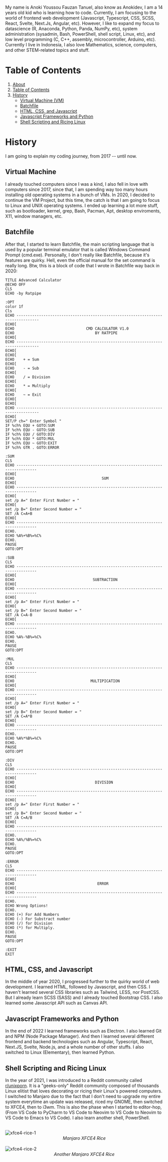 <a id="about"></a>

My name is Anoki Youssou Fauzan Tanuel, also know as Anokidev, I am a 14 years old kid who is learning how to code. Currently, I am focusing to the world of frontend web development (Javascript, Typescript, CSS, SCSS, React, Svelte, Next.Js, Angular, etc). However, I like to expand my focus to datascience (R, Anaconda, Python, Panda, NumPy, etc), system administration (sysadmin, Bash, PowerShell, shell script, Linux, etc), and low level programming (C, C++, assembly, microcontroller, Arduino, etc). Currently I live in Indonesia, I also love Mathematics, science, computers, and other STEM-related topics and stuff.

# Table of Contents <a id="table-of-contents"></a>

1. [About](#about)
2. [Table of Contents](#table-of-contents)
3. [History](#history)
    - [Virtual Machine (VM)](#virtual-machine)
    - [Batchfile](#batchfile)
    - [HTML, CSS, and Javascript](#html,-css,-and-javascript)
    - [Javascript Frameworks and Python](#javascript-frameworks-and-python)
    - [Shell Scripting and Ricing Linux](#shell-scripting-and-ricing-linux)

# History <a id="history"></a>

I am going to explain my coding journey, from 2017 -- until now.

## Virtual Machine <a id="virtual-machine"></a>

I already touched computers since I was a kind, I also fell in love with computers since 2017, since that, I am spending way too many hours installing old operating systems in a bunch of VMs. In 2020, I decided to continue the VM Project, but this time, the catch is that I am going to focus to Linux and UNIX operating systems. I ended up learning a lot more stuff, such as bootloader, kernel, grep, Bash, Pacman, Apt, desktop enviroments, X11, window managers, etc.

## Batchfile <a id="batchfile"></a>

After that, I started to learn Batchfile, the main scripting language that is used by a popular terminal emulator that is called Windows Command Prompt (cmd.exe). Personally, I don't really like Batchfile, because it's features are quirky. Hell, even the official manual for the set command is really long. Btw, this is a block of code that I wrote in Batchfile way back in 2020:

```batch
TITLE Advanced Calculator
@ECHO OFF
CLS
ECHO -by Ratpipe

:OPT
color 1f
Cls
ECHO --------------------------------------------------------------------------------
ECHO[
ECHO                                CMD CALCULATOR V1.0
ECHO                                    BY RATPIPE
ECHO[
ECHO --------------------------------------------------------------------------------
ECHO[
ECHO[
ECHO    + = Sum
ECHO[
ECHO    - = Sub
ECHO[
ECHO    / = Division
ECHO[
ECHO    * = Multiply
ECHO[
ECHO    ~ = Exit
ECHO[
ECHO[
ECHO --------------------------------------------------------------------------------
ECHO[
SET/P ch=" Enter Symbol "
IF %ch% EQU + GOTO:SUM
IF %ch% EQU - GOTO:SUB
IF %ch% EQU / GOTO:DIV
IF %ch% EQU * GOTO:MUL
IF %ch% EQU ~ GOTO:EXIT
IF %ch% GTR . GOTO:ERROR

:SUM
CLS
ECHO -------------------------------------------------------------------------------
ECHO[
ECHO                                       SUM
ECHO[
ECHO -------------------------------------------------------------------------------
ECHO[
set /p A=" Enter First Number = "
ECHO[
set /p B=" Enter Second Number = "
SET /A C=A+B
ECHO[
ECHO -------------------------------------------------------------------------------
ECHO.
ECHO %A%+%B%=%C%
ECHO.
PAUSE
GOTO:OPT

:SUB
CLS
ECHO -------------------------------------------------------------------------------
ECHO[
ECHO                                   SUBTRACTION
ECHO[
ECHO -------------------------------------------------------------------------------
ECHO[
set /p A=" Enter First Number = "
ECHO[
set /p B=" Enter Second Number = "
SET /A C=A-B
ECHO[
ECHO -------------------------------------------------------------------------------
ECHO.
ECHO %A%-%B%=%C%
ECHO.
PAUSE
GOTO:OPT

:MUL
CLS
ECHO -------------------------------------------------------------------------------
ECHO[
ECHO                                  MULTIPICATION
ECHO[
ECHO -------------------------------------------------------------------------------
ECHO[
set /p A=" Enter First Number = "
ECHO[
set /p B=" Enter Second Number = "
SET /A C=A*B
ECHO[
ECHO -------------------------------------------------------------------------------
ECHO.
ECHO %A%*%B%=%C%
ECHO.
PAUSE
GOTO:OPT

:DIV
CLS
ECHO -------------------------------------------------------------------------------
ECHO[
ECHO                                    DIVISION
ECHO[
ECHO -------------------------------------------------------------------------------
ECHO[
set /p A=" Enter First Number = "
ECHO[
set /p B=" Enter Second Number = "
SET /A C=A/B
ECHO[
ECHO -------------------------------------------------------------------------------
ECHO.
ECHO %A%/%B%=%C%
ECHO.
PAUSE
GOTO:OPT

:ERROR
CLS
ECHO -------------------------------------------------------------------------------
ECHO[
ECHO                                     ERROR
ECHO[
ECHO -------------------------------------------------------------------------------
ECHO.
ECHO Wrong Options!
ECHO.
ECHO (+) For Add Numbers
ECHO (-) For Substract number
ECHO (/) for Division
ECHO (*) for Multiply.
ECHO.
PAUSE
GOTO:OPT

:EXIT
EXIT
```

## HTML, CSS, and Javascript <a id="html,-css,-and-javascript"></a>

In the middle of year 2020, I progressed further to the quirky world of web development. I learned HTML, followed by Javascript, and then CSS. I haven't learned several CSS libraries such as Tailwind, LESS, nor PostCSS. But I already learn SCSS (SASS) and I already touched Bootstrap CSS. I also learned some Javascript API such as Canvas API. 

## Javascript Frameworks and Python <a id="javascript-frameworks-and-python"></a>

In the end of 2022 I learned frameworks such as Electron. I also learned Git and NPM (Node Package Manager). And then I learned several different frontend and backend technologies such as Angular, Typescript, React, Next.JS, Svelte, Node.js, and a whole number of other stuffs. I also switched to Linux (Elementary), then learned Python.

## Shell Scripting and Ricing Linux <a id="shell-scripting-and-ricing-linux"></a>

In the year of 2021, I was introduced to a Reddit community called [r/unixporn](https://www.reddit.com/r/unixporn). It is a "geeks-only" Reddit community composed of thousands Linux elitist that loves decorating or ricing their Linux's powered computers. I switched to Manjaro due to the fact that I don't need to upgrade my entire system everytime an update was released, riced my GNOME, then switched to XFCE4, then to i3wm. This is also the phase when I started to editor-hop, (From VS Code to PyCharm to VS Code to Neovim to VS Code to Neovim to VS Code to Emacs to VS Code). I also learn another shell, PowerShell.

<br>

<img alt="xfce4-rice-1" src="images/about/1.png"/>

<br>

<div style="display: flex; justify-content: center;" align="center">
    <i>Manjaro XFCE4 Rice</i>
</div>

<br>


<img alt="xfce4-rice-2" src="images/about/2.png"/>


<br>

<div style="display: flex; justify-content: center;" align="center">
    <i>Another Manjaro XFCE4 Rice</i>
</div>